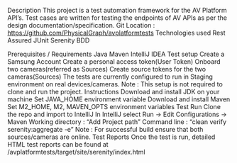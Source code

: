 Description
This project is a test automation framework for the AV Platform API’s.
Test cases are written for testing the endpoints of AV APIs as per the design documentation/specification.
Git Location : https://github.com/PhysicalGraph/avplatformtests
Technologies used
Rest Assured
JUnit
Serenity BDD

Prerequisites / Requirements
Java 
Maven
IntelliJ IDEA 
Test setup
Create a Samsung Account 
Create a personal access token(User Token)
Onboard two cameras(referred as Sources)
Create source tokens for the two cameras(Sources)
The tests are currently configured to run in Staging environment on real devices/cameras.
Note : This setup is not required to clone and run the project. 
Instructions
Download and install JDK on your machine
Set JAVA_HOME environment variable
Download and install Maven
Set M2_HOME, M2, MAVEN_OPTS environment variables
Test Run
Clone the repo and import to IntelliJ
In IntelliJ select Run -> Edit Configurations -> Maven
Working directory :  “Add Project path” 
Command line  : “clean verify serenity:aggregate -e”
Note : For successful build ensure that both sources/cameras are online.
Test Reports
 Once the test is run, detailed HTML test reports can be found at /avplatformtests/target/site/serenity/index.html


